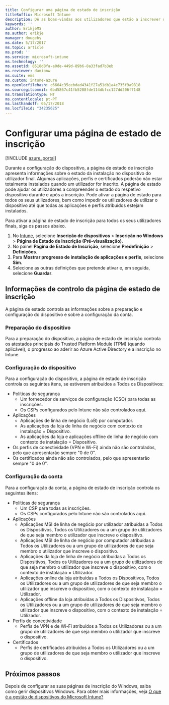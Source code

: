```yaml
---
title: Configurar uma página de estado de inscrição
titleSuffix: Microsoft Intune
description: Dê as boas-vindas aos utilizadores que estão a inscrever dispositivos com o Windows 10.
keywords: ''
author: ErikjeMS
ms.author: erikje
manager: dougeby
ms.date: 5/17/2017
ms.topic: article
ms.prod: ''
ms.service: microsoft-intune
ms.technology: ''
ms.assetid: 8518d8fa-a0de-449d-89b6-8a33fad7b3eb
ms.reviewer: damionw
ms.suite: ems
ms.custom: intune-azure
ms.openlocfilehash: c6604c35cebdad4341f27a51db1a4c735f9a9818
ms.sourcegitcommit: 6bd5867c41fb5288fde114dbfcc127dd206f7148
ms.translationtype: HT
ms.contentlocale: pt-PT
ms.lasthandoff: 05/17/2018
ms.locfileid: "34235625"
---
```

# <a name="set-up-an-enrollment-status-page"></a>Configurar uma página de estado de inscrição
 
[!INCLUDE [azure_portal](./includes/azure_portal.md)]
 
Durante a configuração do dispositivo, a página de estado de inscrição apresenta informações sobre o estado da instalação no dispositivo do utilizador final. Algumas aplicações, perfis e certificados poderão não estar totalmente instalados quando um utilizador for inscrito. A página de estado pode ajudar os utilizadores a compreender o estado do respetivo dispositivo durante e após a inscrição. Pode ativar a página de estado para todos os seus utilizadores, bem como impedir os utilizadores de utilizar o dispositivo até que todas as aplicações e perfis atribuídos estejam instalados.
 
Para ativar a página de estado de inscrição para todos os seus utilizadores finais, siga os passos abaixo.
 
1.  No [Intune](https://aka.ms/intuneportal), selecione **Inscrição de dispositivos** > **Inscrição no Windows** > **Página de Estado de Inscrição (Pré-visualização)**.
2.  No painel **Página de Estado de Inscrição**, selecione **Predefinição** > **Definições**.
3.  Para **Mostrar progresso de instalação de aplicações e perfis**, selecione **Sim**.
4.  Selecione as outras definições que pretende ativar e, em seguida, selecione **Guardar**.
 
## <a name="enrollment-status-page-tracking-information"></a>Informações de controlo da página de estado de inscrição

A página de estado controla as informações sobre a preparação e configuração do dispositivo e sobre a configuração da conta.

### <a name="device-preparation"></a>Preparação do dispositivo

Para a preparação do dispositivo, a página de estado de inscrição controla os atestados principais do Trusted Platform Module (TPM) (quando aplicável), o progresso ao aderir ao Azure Active Directory e a inscrição no Intune.

### <a name="device-setup"></a>Configuração do dispositivo

Para a configuração do dispositivo, a página de estado de inscrição controla os seguintes itens, se estiverem atribuídos a Todos os Dispositivos:
- Políticas de segurança
    - Um fornecedor de serviços de configuração (CSO) para todas as inscrições.
    - Os CSPs configurados pelo Intune não são controlados aqui.
- Aplicações
    - Aplicações de linha de negócio (LoB) por computador.
    - As aplicações da loja de linha de negócio com contexto de instalação = Dispositivo.
    - As aplicações da loja e aplicações offline de linha de negócio com contexto de instalação = Dispositivo.
- Os perfis de conectividade (VPN e Wi-Fi) ainda não são controlados, pelo que apresentarão sempre "0 de 0".
- Os certificados ainda não são controlados, pelo que apresentarão sempre "0 de 0".

### <a name="account-setup"></a>Configuração da conta
Para a configuração da conta, a página de estado de inscrição controla os seguintes itens:
- Políticas de segurança
    - Um CSP para todas as inscrições.
    - Os CSPs configurados pelo Intune não são controlados aqui.
- Aplicações
    - Aplicações MSI de linha de negócio por utilizador atribuídas a Todos os Dispositivos, Todos os Utilizadores ou a um grupo de utilizadores de que seja membro o utilizador que inscreve o dispositivo.
    - Aplicações MSI de linha de negócio por computador atribuídas a Todos os Utilizadores ou a um grupo de utilizadores de que seja membro o utilizador que inscreve o dispositivo.
    - Aplicações da loja de linha de negócio atribuídas a Todos os Dispositivos, Todos os Utilizadores ou a um grupo de utilizadores de que seja membro o utilizador que inscreve o dispositivo, com o contexto de instalação = Utilizador.
    - Aplicações online da loja atribuídas a Todos os Dispositivos, Todos os Utilizadores ou a um grupo de utilizadores de que seja membro o utilizador que inscreve o dispositivo, com o contexto de instalação = Utilizador.
    - Aplicações offline da loja atribuídas a Todos os Dispositivos, Todos os Utilizadores ou a um grupo de utilizadores de que seja membro o utilizador que inscreve o dispositivo, com o contexto de instalação = Utilizador.
- Perfis de conectividade
    - Perfis de VPN e de Wi-Fi atribuídos a Todos os Utilizadores ou a um grupo de utilizadores de que seja membro o utilizador que inscreve o dispositivo.
- Certificados
    - Perfis de certificados atribuídos a Todos os Utilizadores ou a um grupo de utilizadores de que seja membro o utilizador que inscreve o dispositivo.

## <a name="next-steps"></a>Próximos passos
Depois de configurar as suas páginas de inscrição do Windows, saiba como gerir dispositivos Windows. Para obter mais informações, veja [O que é a gestão de dispositivos do Microsoft Intune?](https://docs.microsoft.com/intune/device-management)